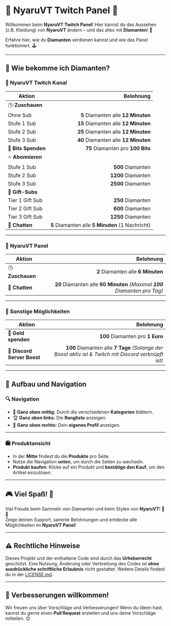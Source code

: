 # 🌟 **NyaruVT Twitch Panel** 💎

Willkommen beim **NyaruVT Twitch Panel**! Hier kannst du das Aussehen (z.B. Kleidung) von **NyaruVT** ändern – und das alles mit **Diamanten**! 💠

Erfahre hier, wie du **Diamanten** verdienen kannst und wie das Panel funktioniert. 🕹️

---

## 🎁 **Wie bekomme ich Diamanten?**

### 🔹 **NyaruVT Twitch Kanal**

| **Aktion**                       | **Belohnung**                          |
|----------------------------------|---------------------------------------:|
| 🕒 **Zuschauen**                 |                                        |
| Ohne Sub                         | **5** Diamanten alle **12 Minuten**    |
| Stufe 1 Sub                      | **15** Diamanten alle **12 Minuten**   |
| Stufe 2 Sub                      | **25** Diamanten alle **12 Minuten**   |
| Stufe 3 Sub                      | **40** Diamanten alle **12 Minuten**   |
| 💜 **Bits Spenden**              | **75** Diamanten pro **100 Bits**      |
| ⭐ **Abonnieren**                 |                                        |
| Stufe 1 Sub                      | **500** Diamanten                      |
| Stufe 2 Sub                      | **1200** Diamanten                     |
| Stufe 3 Sub                      | **2500** Diamanten                     |
| 🎁 **Gift-Subs**                 |                                        |
| Tier 1 Gift Sub                  | **250** Diamanten                      |
| Tier 2 Gift Sub                  | **600** Diamanten                      |
| Tier 3 Gift Sub                  | **1250** Diamanten                     |
| 💬 **Chatten**                   | **5** Diamanten alle **5 Minuten** (1 Nachricht) |

---

### 🔹 **NyaruVT Panel**

| **Aktion**                       | **Belohnung**                          |
|----------------------------------|---------------------------------------:|
| 🕒 **Zuschauen**                 | **2** Diamanten alle **6 Minuten**     |
| 💬 **Chatten**                   | **20** Diamanten alle **60 Minuten**   *(Maximal **100** Diamanten pro Tag)* |

---

### 🔹 **Sonstige Möglichkeiten**

| **Aktion**                       | **Belohnung**                          |
|----------------------------------|---------------------------------------:|
| 💸 **Geld spenden**              | **100** Diamanten pro **1 Euro**       |
| 🚀 **Discord Server Boost**       | **100** Diamanten alle **7 Tage**     *(Solange der Boost aktiv ist & Twitch mit Discord verknüpft ist)*  |

---

## 🧭 **Aufbau und Navigation**

### 🔍 **Navigation**

- 📌 **Ganz oben mittig:** Durch die verschiedenen **Kategorien** blättern.
- 🏆 **Ganz oben links:** Die **Rangliste** anzeigen.
- 👤 **Ganz oben rechts:** Dein **eigenes Profil** anzeigen.

---

### 🛍️ **Produktansicht**

- In der **Mitte** findest du die **Produkte** pro Seite.  
- Nutze die Navigation **unten**, um durch die Seiten zu wechseln.  
- **Produkt kaufen**: Klicke auf ein Produkt und **bestätige den Kauf**, um den Artikel einzulösen.

---

## 🎮 **Viel Spaß!** 🎉

Viel Freude beim Sammeln von Diamanten und beim Stylen von **NyaruVT**! 💎✨  
Zeige deinen Support, sammle Belohnungen und entdecke alle Möglichkeiten im **NyaruVT Panel**!

---

## ⚠️ **Rechtliche Hinweise**

Dieses Projekt und der enthaltene Code sind durch das **Urheberrecht** geschützt. Eine Nutzung, Änderung oder Verbreitung des Codes ist **ohne ausdrückliche schriftliche Erlaubnis** nicht gestattet. Weitere Details findest du in der [LICENSE.md](./LICENSE.md).

---

## 🚀 **Verbesserungen willkommen!**

Wir freuen uns über Vorschläge und Verbesserungen! Wenn du Ideen hast, kannst du gerne einen **Pull Request** erstellen und uns deine Vorschläge mitteilen. 😊
